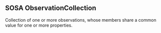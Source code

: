 ## SOSA ObservationCollection

Collection of one or more observations, whose members share a common value for one or more properties.
